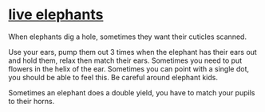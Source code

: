 # [live elephants](https://www.youtube.com/watch?v=VUJbDTIYlM4)

When elephants dig a hole, sometimes they want their cuticles scanned.

Use your ears, pump them out 3 times when the elephant has their ears out and hold them, relax then match their ears.
Sometimes you need to put flowers in the helix of the ear.
Sometimes you can point with a single dot, you should be able to feel this.
Be careful around elephant kids.

Sometimes an elephant does a double yield, you have to match your pupils to their horns.
